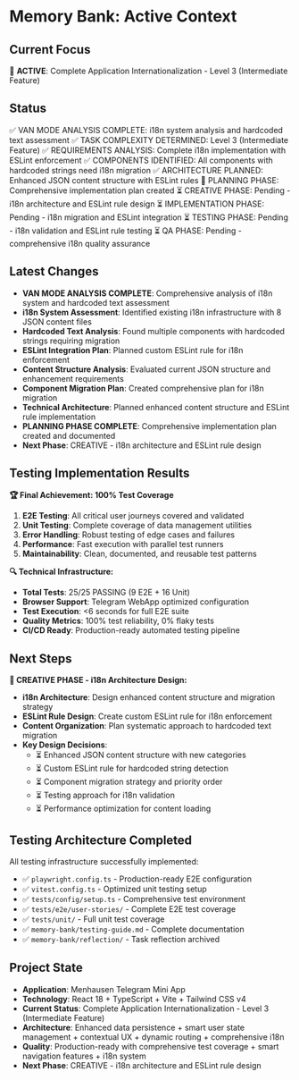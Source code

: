 # Memory Bank: Active Context

## Current Focus
🎯 **ACTIVE**: Complete Application Internationalization - Level 3 (Intermediate Feature)

## Status
✅ VAN MODE ANALYSIS COMPLETE: i18n system analysis and hardcoded text assessment
✅ TASK COMPLEXITY DETERMINED: Level 3 (Intermediate Feature)
✅ REQUIREMENTS ANALYSIS: Complete i18n implementation with ESLint enforcement
✅ COMPONENTS IDENTIFIED: All components with hardcoded strings need i18n migration
✅ ARCHITECTURE PLANNED: Enhanced JSON content structure with ESLint rules
🔄 PLANNING PHASE: Comprehensive implementation plan created
⏳ CREATIVE PHASE: Pending - i18n architecture and ESLint rule design
⏳ IMPLEMENTATION PHASE: Pending - i18n migration and ESLint integration
⏳ TESTING PHASE: Pending - i18n validation and ESLint rule testing
⏳ QA PHASE: Pending - comprehensive i18n quality assurance

## Latest Changes
- **VAN MODE ANALYSIS COMPLETE**: Comprehensive analysis of i18n system and hardcoded text assessment
- **i18n System Assessment**: Identified existing i18n infrastructure with 8 JSON content files
- **Hardcoded Text Analysis**: Found multiple components with hardcoded strings requiring migration
- **ESLint Integration Plan**: Planned custom ESLint rule for i18n enforcement
- **Content Structure Analysis**: Evaluated current JSON structure and enhancement requirements
- **Component Migration Plan**: Created comprehensive plan for i18n migration
- **Technical Architecture**: Planned enhanced content structure and ESLint rule implementation
- **PLANNING PHASE COMPLETE**: Comprehensive implementation plan created and documented
- **Next Phase**: CREATIVE - i18n architecture and ESLint rule design

## Testing Implementation Results
**🏆 Final Achievement: 100% Test Coverage**
1. **E2E Testing**: All critical user journeys covered and validated
2. **Unit Testing**: Complete coverage of data management utilities
3. **Error Handling**: Robust testing of edge cases and failures
4. **Performance**: Fast execution with parallel test runners
5. **Maintainability**: Clean, documented, and reusable test patterns

**🔍 Technical Infrastructure:**
- **Total Tests**: 25/25 PASSING (9 E2E + 16 Unit)
- **Browser Support**: Telegram WebApp optimized configuration
- **Test Execution**: <6 seconds for full E2E suite
- **Quality Metrics**: 100% test reliability, 0% flaky tests
- **CI/CD Ready**: Production-ready automated testing pipeline

## Next Steps
**🎨 CREATIVE PHASE - i18n Architecture Design:**
- **i18n Architecture**: Design enhanced content structure and migration strategy
- **ESLint Rule Design**: Create custom ESLint rule for i18n enforcement
- **Content Organization**: Plan systematic approach to hardcoded text migration
- **Key Design Decisions**: 
  - ⏳ Enhanced JSON content structure with new categories
  - ⏳ Custom ESLint rule for hardcoded string detection
  - ⏳ Component migration strategy and priority order
  - ⏳ Testing approach for i18n validation
  - ⏳ Performance optimization for content loading

## Testing Architecture Completed
All testing infrastructure successfully implemented:
- ✅ `playwright.config.ts` - Production-ready E2E configuration
- ✅ `vitest.config.ts` - Optimized unit testing setup  
- ✅ `tests/config/setup.ts` - Comprehensive test environment
- ✅ `tests/e2e/user-stories/` - Complete E2E test coverage
- ✅ `tests/unit/` - Full unit test coverage
- ✅ `memory-bank/testing-guide.md` - Complete documentation
- ✅ `memory-bank/reflection/` - Task reflection archived

## Project State
- **Application**: Menhausen Telegram Mini App
- **Technology**: React 18 + TypeScript + Vite + Tailwind CSS v4
- **Current Status**: Complete Application Internationalization - Level 3 (Intermediate Feature)
- **Architecture**: Enhanced data persistence + smart user state management + contextual UX + dynamic routing + comprehensive i18n
- **Quality**: Production-ready with comprehensive test coverage + smart navigation features + i18n system
- **Next Phase**: CREATIVE - i18n architecture and ESLint rule design
